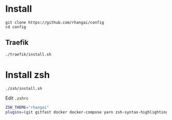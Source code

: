 # Install

```
git clone https://github.com/rhangai/config
cd config
```

## Traefik

```sh
./traefik/install.sh
```

# Install zsh

```sh
./zsh/install.sh
```

Edit `.zshrc`

```zsh
ZSH_THEME="rhangai"
plugins=(git gitfast docker docker-compose yarn zsh-syntax-highlighting)
```
